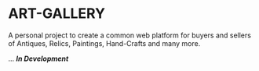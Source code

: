 # ART-GALLERY

A personal project to create a common web platform for buyers and sellers of Antiques, Relics, Paintings, Hand-Crafts and many more.


... ***In Development***
